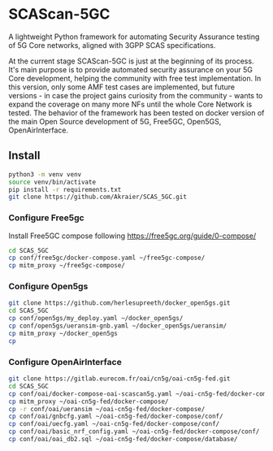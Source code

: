 # SCAScan-5GC
A lightweight Python framework for automating Security Assurance testing of 5G Core networks, aligned with 3GPP SCAS specifications.

At the current stage SCAScan-5GC is just at the beginning of its process. It's main purpose is to provide automated security assurance on your 5G Core development, helping the community with free test implementation. In this version, only some AMF test cases are implemented, but future versions - in case the project gains curiosity from the community - wants to expand the coverage on many more NFs until the whole Core Network is tested. 
The behavior of the framework has been tested on docker version of the main Open Source development of 5G, Free5GC, Open5GS, OpenAirInterface.

## Install

```bash 
python3 -m venv venv
source venv/bin/activate
pip install -r requirements.txt
git clone https://github.com/Akraier/SCAS_5GC.git
```

### Configure Free5gc
Install Free5GC compose following https://free5gc.org/guide/0-compose/
```bash
cd SCAS_5GC
cp conf/free5gc/docker-compose.yaml ~/free5gc-compose/
cp mitm_proxy ~/free5gc-compose/
```

### Configure Open5gs

```bash
git clone https://github.com/herlesupreeth/docker_open5gs.git
cd SCAS_5GC
cp conf/open5gs/my_deploy.yaml ~/docker_open5gs/
cp conf/open5gs/ueransim-gnb.yaml ~/docker_open5gs/ueransim/
cp mitm_proxy ~/docker_open5gs
cp
```
### Configure OpenAirInterface
```bash 
git clone https://gitlab.eurecom.fr/oai/cn5g/oai-cn5g-fed.git
cd SCAS_5GC
cp conf/oai/docker-compose-oai-scascan5g.yaml ~/oai-cn5g-fed/docker-compose/
cp mitm_proxy ~/oai-cn5g-fed/docker-compose/
cp -r conf/oai/ueransim ~/oai-cn5g-fed/docker-compose/
cp conf/oai/gnbcfg.yaml ~/oai-cn5g-fed/docker-compose/conf/
cp conf/oai/uecfg.yaml ~/oai-cn5g-fed/docker-compose/conf/
cp conf/oai/basic_nrf_config.yaml ~/oai-cn5g-fed/docker-compose/conf/
cp conf/oai/oai_db2.sql ~/oai-cn5g-fed/docker-compose/database/

```


